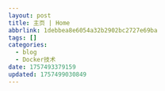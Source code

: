 ```yaml
---
layout: post
title: 主页 | Home
abbrlink: 1debbea8e6054a32b2902bc2727e69ba
tags: []
categories:
  - blog
  - Docker技术
date: 1757493379159
updated: 1757499030849
---
```

